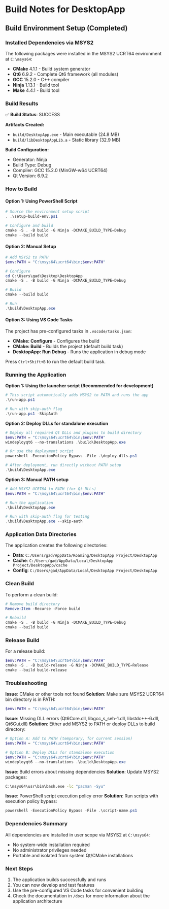 # Build Notes for DesktopApp

## Build Environment Setup (Completed)

### Installed Dependencies via MSYS2

The following packages were installed in the MSYS2 UCRT64 environment at `C:\msys64`:

- **CMake** 4.1.1 - Build system generator
- **Qt6** 6.9.2 - Complete Qt6 framework (all modules)
- **GCC** 15.2.0 - C++ compiler
- **Ninja** 1.13.1 - Build tool
- **Make** 4.4.1 - Build tool

### Build Results

✅ **Build Status**: SUCCESS

**Artifacts Created:**
- `build/DesktopApp.exe` - Main executable (24.8 MB)
- `build/libDesktopAppLib.a` - Static library (32.9 MB)

**Build Configuration:**
- Generator: Ninja
- Build Type: Debug
- Compiler: GCC 15.2.0 (MinGW-w64 UCRT64)
- Qt Version: 6.9.2

### How to Build

#### Option 1: Using PowerShell Script
```powershell
# Source the environment setup script
. .\setup-build-env.ps1

# Configure and build
cmake -S . -B build -G Ninja -DCMAKE_BUILD_TYPE=Debug
cmake --build build
```

#### Option 2: Manual Setup
```powershell
# Add MSYS2 to PATH
$env:PATH = "C:\msys64\ucrt64\bin;$env:PATH"

# Configure
cd C:\Users\gad\Desktop\DesktopApp
cmake -S . -B build -G Ninja -DCMAKE_BUILD_TYPE=Debug

# Build
cmake --build build

# Run
.\build\DesktopApp.exe
```

#### Option 3: Using VS Code Tasks
The project has pre-configured tasks in `.vscode/tasks.json`:
- **CMake: Configure** - Configures the build
- **CMake: Build** - Builds the project (default build task)
- **DesktopApp: Run Debug** - Runs the application in debug mode

Press `Ctrl+Shift+B` to run the default build task.

### Running the Application

**Option 1: Using the launcher script (Recommended for development)**
```powershell
# This script automatically adds MSYS2 to PATH and runs the app
.\run-app.ps1

# Run with skip-auth flag
.\run-app.ps1 -SkipAuth
```

**Option 2: Deploy DLLs for standalone execution**
```powershell
# Deploy all required Qt DLLs and plugins to build directory
$env:PATH = "C:\msys64\ucrt64\bin;$env:PATH"
windeployqt6 --no-translations .\build\DesktopApp.exe

# Or use the deployment script
powershell -ExecutionPolicy Bypass -File .\deploy-dlls.ps1

# After deployment, run directly without PATH setup
.\build\DesktopApp.exe
```

**Option 3: Manual PATH setup**
```powershell
# Add MSYS2 UCRT64 to PATH (for Qt DLLs)
$env:PATH = "C:\msys64\ucrt64\bin;$env:PATH"

# Run the application
.\build\DesktopApp.exe

# Run with skip-auth flag for testing
.\build\DesktopApp.exe --skip-auth
```

### Application Data Directories

The application creates the following directories:
- **Data**: `C:/Users/gad/AppData/Roaming/DesktopApp Project/DesktopApp`
- **Cache**: `C:/Users/gad/AppData/Local/DesktopApp Project/DesktopApp/cache`
- **Config**: `C:/Users/gad/AppData/Local/DesktopApp Project/DesktopApp`

### Clean Build

To perform a clean build:
```powershell
# Remove build directory
Remove-Item -Recurse -Force build

# Rebuild
cmake -S . -B build -G Ninja -DCMAKE_BUILD_TYPE=Debug
cmake --build build
```

### Release Build

For a release build:
```powershell
$env:PATH = "C:\msys64\ucrt64\bin;$env:PATH"
cmake -S . -B build-release -G Ninja -DCMAKE_BUILD_TYPE=Release
cmake --build build-release
```

### Troubleshooting

**Issue**: CMake or other tools not found
**Solution**: Make sure MSYS2 UCRT64 bin directory is in PATH:
```powershell
$env:PATH = "C:\msys64\ucrt64\bin;$env:PATH"
```

**Issue**: Missing DLL errors (Qt6Core.dll, libgcc_s_seh-1.dll, libstdc++-6.dll, Qt6Gui.dll)
**Solution**: Either add MSYS2 to PATH or deploy DLLs to build directory:
```powershell
# Option A: Add to PATH (temporary, for current session)
$env:PATH = "C:\msys64\ucrt64\bin;$env:PATH"

# Option B: Deploy DLLs for standalone execution
$env:PATH = "C:\msys64\ucrt64\bin;$env:PATH"
windeployqt6 --no-translations .\build\DesktopApp.exe
```

**Issue**: Build errors about missing dependencies
**Solution**: Update MSYS2 packages:
```bash
C:\msys64\usr\bin\bash.exe -lc "pacman -Syu"
```

**Issue**: PowerShell script execution policy error
**Solution**: Run scripts with execution policy bypass:
```powershell
powershell -ExecutionPolicy Bypass -File .\script-name.ps1
```

### Dependencies Summary

All dependencies are installed in user scope via MSYS2 at `C:\msys64`:
- No system-wide installation required
- No administrator privileges needed
- Portable and isolated from system Qt/CMake installations

### Next Steps

1. The application builds successfully and runs
2. You can now develop and test features
3. Use the pre-configured VS Code tasks for convenient building
4. Check the documentation in `/docs` for more information about the application architecture
